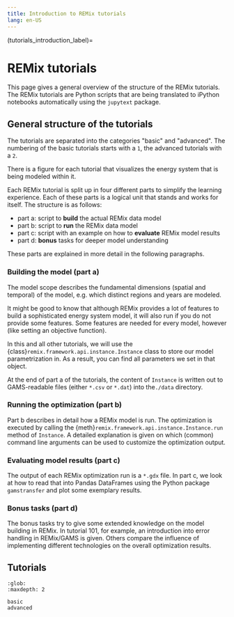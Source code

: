 ```yaml
---
title: Introduction to REMix tutorials
lang: en-US
---
```


(tutorials_introduction_label)=

# REMix tutorials

This page gives a general overview of the structure of the REMix tutorials.
The REMix tutorials are Python scripts that are being translated to iPython
notebooks automatically using the `jupytext` package.

## General structure of the tutorials

The tutorials are separated into the categories "basic" and "advanced". The
numbering of the basic tutorials starts with a `1`, the advanced tutorials
with a `2`.

There is a figure for each tutorial that visualizes the energy system that
is being modeled within it.

Each REMix tutorial is split up in four different parts to simplify the learning
experience. Each of these parts is a logical unit that stands and works for itself.
The structure is as follows:

- part a: script to **build** the actual REMix data model
- part b: script to **run** the REMix data model
- part c: script with an example on how to **evaluate** REMix model results
- part d: **bonus** tasks for deeper model understanding

These parts are explained in more detail in the following paragraphs.

### Building the model (part a)

The model scope describes the fundamental dimensions (spatial and temporal) of
the model, e.g. which distinct regions and years are modeled.

It might be good to know that although REMix provides a lot of features to
build a sophisticated energy system model, it will also run if you do not
provide some features. Some features are needed for every model,
however (like setting an objective function).

In this and all other tutorials, we will use the
{class}`remix.framework.api.instance.Instance` class to store our model
parametrization in. As a result, you can find all parameters we set in that
object.

At the end of part a of the tutorials, the content of `Instance` is written out
to GAMS-readable files (either `*.csv` or `*.dat`) into the`./data` directory.

### Running the optimization (part b)

Part b describes in detail how a REMix model is run. The optimization is executed
by calling the {meth}`remix.framework.api.instance.Instance.run` method of
`Instance`. A detailed explanation is given on which (common) command line
arguments can be used to customize the optimization output.

### Evaluating model results (part c)

The output of each REMix optimization run is a `*.gdx` file. In part c, we look
at how to read that into Pandas DataFrames using the Python package `gamstransfer`
and plot some exemplary results.

### Bonus tasks (part d)

The bonus tasks try to give some extended knowledge on the model building in REMix.
In tutorial 101, for example, an introduction into error handling in REMix/GAMS is
given. Others compare the influence of implementing different technologies on the
overall optimization results.

## Tutorials

```{toctree}
:glob:
:maxdepth: 2

basic
advanced
```
